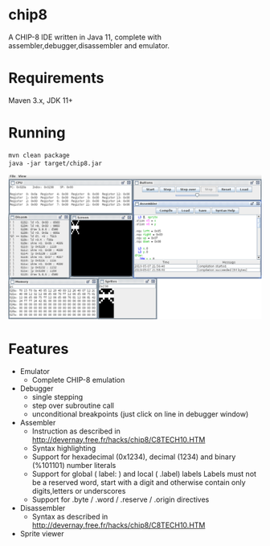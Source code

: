 # chip8

A CHIP-8 IDE written in Java 11, complete with assembler,debugger,disassembler and emulator.

# Requirements

Maven 3.x, JDK 11+

# Running

    mvn clean package
    java -jar target/chip8.jar

![Screenshot](https://raw.githubusercontent.com/toby1984/chip8/master/screenshot.png)

# Features

- Emulator
  - Complete CHIP-8 emulation
- Debugger
  - single stepping
  - step over subroutine call
  - unconditional breakpoints (just click on line in debugger window)
- Assembler
  - Instruction as described in http://devernay.free.fr/hacks/chip8/C8TECH10.HTM
  - Syntax highlighting
  - Support for hexadecimal (0x1234), decimal (1234) and binary (%101101) number literals
  - Support for global ( label: ) and local ( .label) labels
    Labels must not be a reserved word, start with a digit and otherwise contain only digits,letters or underscores
  - Support for .byte / .word / .reserve / .origin directives 
- Disassembler
  - Syntax as described in http://devernay.free.fr/hacks/chip8/C8TECH10.HTM
- Sprite viewer
